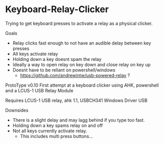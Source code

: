 # Keyboard-Relay-Clicker
Trying to get keyboard presses to activate a relay as a physical clicker.

Goals
* Relay clicks fast enough to not have an audible delay between key presses
* All keys activate relay
* Holding down a key doesnt spam the relay
* Ideally a way to open relay on key down and close relay on key up
* Doesnt have to be reliant on powershell/windows
  * https://github.com/andrewintw/usb-powered-relay ?




ProtoType v0.10
First attempt at a keyboard clicker using AHK, powershell and a LCUS-1 USB Relay Module

Requires LCUS-1 USB relay, ahk 1.1, USBCH341 Windows Driver USB

Downsides
* There is a slight delay and may lagg behind if you type too fast.
* Holding down a key spams relay on and off
* Not all keys currently activate relay.
  * This includes multi press buttons...
